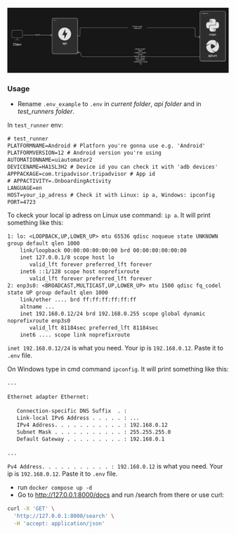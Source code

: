 ![alt text](https://github.com/bmyronov/fornova-test-task/blob/main/media/diagram_task2_1.png?raw=true)

### Usage
- Rename `.env_example` to `.env` in *current folder*, *api folder* and in *test_runners folder*.

In `test_runner` env:
```
# test_runner
PLATFORMNAME=Android # Platforn you're gonna use e.g. 'Android'
PLATFORMVERSION=12 # Android version you're using
AUTOMATIONNAME=uiautomator2
DEVICENAME=HA1SL3H2 # Device id you can check it with 'adb devices'
APPPACKAGE=com.tripadvisor.tripadvisor # App id
# APPACTIVITY=.OnboardingActivity
LANGUAGE=en
HOST=your_ip_adress # Check it with Linux: ip a, Windows: ipconfig
PORT=4723
```
To ckeck your local ip adress on Linux use command: `ip a`. It will print something like this:
```
1: lo: <LOOPBACK,UP,LOWER_UP> mtu 65536 qdisc noqueue state UNKNOWN group default qlen 1000
    link/loopback 00:00:00:00:00:00 brd 00:00:00:00:00:00
    inet 127.0.0.1/8 scope host lo
       valid_lft forever preferred_lft forever
    inet6 ::1/128 scope host noprefixroute 
       valid_lft forever preferred_lft forever
2: enp3s0: <BROADCAST,MULTICAST,UP,LOWER_UP> mtu 1500 qdisc fq_codel state UP group default qlen 1000
    link/ether .... brd ff:ff:ff:ff:ff:ff
    altname ...
    inet 192.168.0.12/24 brd 192.168.0.255 scope global dynamic noprefixroute enp3s0
       valid_lft 81184sec preferred_lft 81184sec
    inet6 .... scope link noprefixroute 
```
`inet 192.168.0.12/24` is what you need. Your ip is `192.168.0.12`. Paste it to `.env` file.

On Windows type in cmd command `ipconfig`. It will print something like this:
```
...

Ethernet adapter Ethernet:

   Connection-specific DNS Suffix  . :
   Link-local IPv6 Address . . . . . : ...
   IPv4 Address. . . . . . . . . . . : 192.168.0.12
   Subnet Mask . . . . . . . . . . . : 255.255.255.0
   Default Gateway . . . . . . . . . : 192.168.0.1

...
```
`Pv4 Address. . . . . . . . . . . : 192.168.0.12` is what you need. Your ip is `192.168.0.12`. Paste it to `.env` file.

- run `docker compose up -d`
- Go to http://127.0.0.1:8000/docs and run /search from there or use curl:
``` bash
curl -X 'GET' \
  'http://127.0.0.1:8000/search' \
  -H 'accept: application/json'
```
